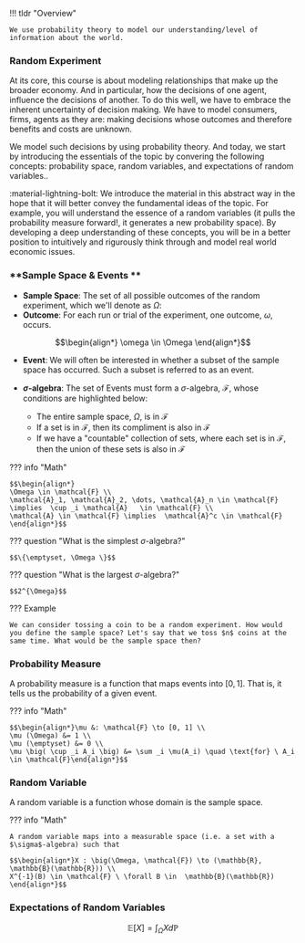 !!! tldr "Overview"

    We use probability theory to model our understanding/level of information about the world. 

### **Random Experiment**
At its core, this course is about modeling relationships that make up the broader economy. And in particular, how the decisions of one agent, influence the decisions of another. To do this well, we have to embrace the inherent uncertainty of decision making. We have to model consumers, firms, agents as they are: making decisions whose outcomes and therefore benefits and costs are unknown. 

We model such decisions by using probability theory. And today, we start by introducing the essentials of the topic by convering the following concepts: probability space, random variables, and expectations of random variables.. 

:material-lightning-bolt: We introduce the material in this abstract way in the hope that it will better convey the fundamental ideas of the topic. For example, you will understand the essence of a random variables (it pulls the probability measure forward!, it generates a new probability space). By developing a deep understanding of these concepts, you will be in a better position to intuitively and rigurously think through and model real world economic issues.

### **Sample Space & Events **
- **Sample Space**: The set of all possible outcomes of the random experiment, which we'll denote as $\Omega$:
- **Outcome**: For each run or trial of the experiment, one outcome, $\omega$, occurs.

$$\begin{align*} \omega \in \Omega \end{align*}$$

- **Event**: We will often be interested in whether a subset of the sample space has occurred. Such a subset is referred to as an event. 
- **$\sigma$-algebra**: The set of Events must form a $\sigma$-algebra, $\mathcal{F}$, whose conditions are highlighted below:

    - The entire sample space, $\Omega$, is in $\mathcal{F}$
    - If a set is in $\mathcal{F}$, then its compliment is also in $\mathcal{F}$
    - If we have a "countable" collection of sets, where each set is in $\mathcal{F}$, then the union of these sets is also in $\mathcal{F}$

??? info "Math"

    $$\begin{align*} 
    \Omega \in \mathcal{F} \\
    \mathcal{A}_1, \mathcal{A}_2, \dots, \mathcal{A}_n \in \mathcal{F} \implies  \cup _i \mathcal{A}   \in \mathcal{F} \\
    \mathcal{A} \in \mathcal{F} \implies  \mathcal{A}^c \in \mathcal{F} 
    \end{align*}$$

??? question "What is the simplest $\sigma$-algebra?"

    $$\{\emptyset, \Omega \}$$

??? question "What is the largest $\sigma$-algebra?"

    $$2^{\Omega}$$




??? Example
    
    We can consider tossing a coin to be a random experiment. How would you define the sample space? Let's say that we toss $n$ coins at the same time. What would be the sample space then?

### **Probability Measure**

A probability measure is a function that maps events into $[0,1]$. That is, it tells us the probability of a given event. 

??? info "Math"

    $$\begin{align*}\mu &: \mathcal{F} \to [0, 1] \\
    \mu (\Omega) &= 1 \\ 
    \mu (\emptyset) &= 0 \\ 
    \mu \big( \cup _i A_i \big) &= \sum _i \mu(A_i) \quad \text{for} \ A_i \in \mathcal{F}\end{align*}$$


### **Random Variable**

A random variable is a function whose domain is the sample space. 

??? info "Math"

    A random variable maps into a measurable space (i.e. a set with a $\sigma$-algebra) such that 

    $$\begin{align*}X : \big(\Omega, \mathcal{F}) \to (\mathbb{R}, \mathbb{B}(\mathbb{R})) \\ 
    X^{-1}(B) \in \mathcal{F} \ \forall B \in  \mathbb{B}(\mathbb{R})  \end{align*}$$


### **Expectations of Random Variables**
$$\mathbb{E}[X] = \int _{\Omega} X d\mathbb{P}$$

<!-- 
### **Introduction**
Making decisions involves assessing tradeoffs -- comparing the benefits to costs. Many of these tradeoffs might not occur in the immediate present, and might not occur with much certainty 

### **Probability Space**

??? example inline end  
    Like very few people who I interact with on a daily basis, I find the NBA offseason exilarating. As I write this sentence in early July, Kevin Durant's future is still up in the air. Will he stay in Brooklyn? Will he stay with Kyrie? Could he possibly end up with the team up North? I find the inherent uncertainty of this event exciting. It gives plausibility to the thought of seeing Kevin Durant run pick-in-rolls with Ja Morant, or stretching the court with another long wing in Brandom Ingram. 

We'll start by introducing a probility space. We want to capture a lack of information, a lack of knowledge about some aspect of the world. 

$$\begin{aligned}\big( \Omega, \mathcal{F}, \mathbb{P}) \end{aligned}$$












``The big problem in probability theory and particularly stochastic processes is not so much how do you solve well-posed problems. Anybody can do that. Or anybody who has a little bit of background can do it. The hard problem is finding the right models for a real-world problem.''

### **Approach**

When people look at how difficult a topic is to learn, they might start by considering the number of elements in the topic. I might be wrong about this, but I believe this rough heuristic shapes how many people teach classes on statistics and probability. If you can reduce the number of ideas that a student has to consider the easier it should be to learn, i.e. the less overwhelmed they are. 

I buy the point that it's important to introduce material in a way so as to decrease the likelihood of overwhelming students (that's why we're starting so early in the semester with probability - we're going to introduce it piece by piece), but I would push back on the idea that having fewer elements to learn makes the topic easier to understand. 

Learning a new topic can be difficult for the following three reasons. (1) It can be hard to understand why you should care about the topic (2) It can be hard to understand which aspects of the topic are important and which are just details and (3) It can be hard to understand how the components of the topic fit together. 

With this understanding in mind, I believe introducing additional components can be helpful it if enables students to better compose ideas. That is, if the addition details allows students to better understand how ideas relate to each others. I think this is the key to understanding probability theory. Understanding the fundamentals will make it easier/ simpler to see how things relate to each other. If you never understand the fundamentals you'll simply have a collection of ideas in your head, which will be harder to keep track of and harder to work with in practice.

### **Probability Space**
We'll start by introducing a probility space. We want to capture a lack of information, a lack of knowledge about some aspect of the world. 

$$\begin{aligned}\big( \Omega, \mathcal{F}, \mathbb{P}) \end{aligned}$$

  -->